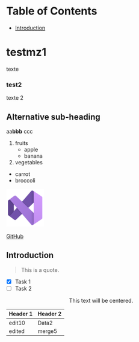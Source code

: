 # Table of Contents
- [Introduction](#introduction)
# testmz1
texte
### test2
texte 2
## Alternative sub-heading
aa**bbb** ccc
1. fruits
   * apple
   * banana
2. vegetables
- carrot
- broccoli
<img src="/assets/img/vs.png" alt="Example Image" width="100" />

[GitHub](https://github.com)
## Introduction
> This is a quote.
- [x] Task 1
- [ ] Task 2
<!--
<img src="https://example.com/image.jpg" alt="Example Image" width="300" height="200" />
-->
<div align="center">
  This text will be centered.
</div>

| Header 1 | Header 2 |
| -------- | -------- |
| edit10   | Data2    |
| edited   | merge5   |
